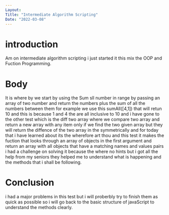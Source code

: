 ```yaml
---
Layout:
Title: "Intermediate Algorithm Scripting"
Date: "2022-03-08"
---
```


# introduction

Am on intermediate algorithm scripting i just started it this mix the OOP and Fuction Programming.

# Body

It is where by we start by using the Sum sll number in range by passing an array of two number and return the numbers plus the sum of all the numbers between them for example we use this sumAll([4,1]) that will retun 10 and this is because 1 and 4 the are all inclusive to 10 and i have gone to the other test which is the diff two array where we compare two array and return a new array with any item only if we find the two given array but they will return the diffence of the two array in the symmetrically  and for today that i have learned about its the wherefore art thou and this test it makes the fuction that looks through an array of objects in the first argument and return an array with all objects that have a matching names and values pairs i had a challenge on solving it because the where no hints but i got all the help from my seniors they helped me to understand what is happening and the methods that i shall be following.

# Conclusion

i had a major problems in this test but i will proberbly try to finish them as quick as possible so i will go back to the basic structure of javaScript to understand the methods clearly.